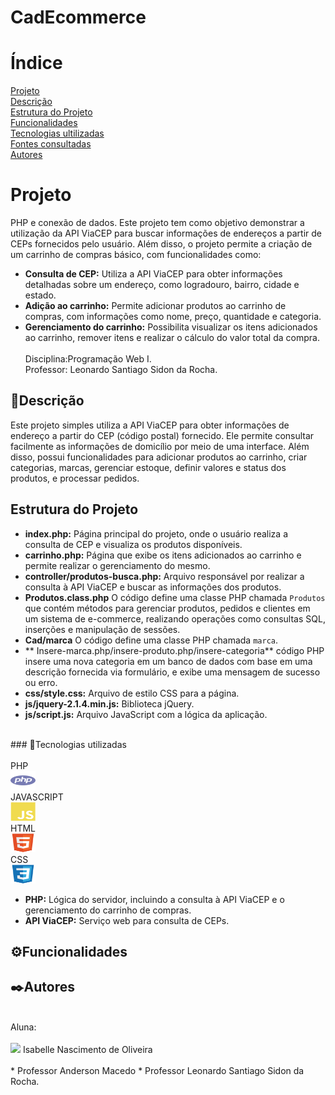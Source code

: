 # CadEcommerce
# Índice
[Projeto ](#projeto)  
[Descrição](#descrição)  
[Estrutura do Projeto](#Estrutura-do-Projeto)  
[Funcionalidades](#funcionalidades)  
[Tecnologias ultilizadas](#tecnologias-ultilizadas)    
[Fontes consultadas](#fontes-consultadas)  
[Autores](#autores)  


# Projeto 
PHP e conexão de dados.
Este projeto tem como objetivo demonstrar a utilização da API ViaCEP para buscar informações de endereços a partir de CEPs fornecidos pelo usuário. Além disso, o projeto permite a criação de um carrinho de compras básico, com funcionalidades como:

* **Consulta de CEP:** Utiliza a API ViaCEP para obter informações detalhadas sobre um endereço, como logradouro, bairro, cidade e estado.
* **Adição ao carrinho:** Permite adicionar produtos ao carrinho de compras, com informações como nome, preço, quantidade e categoria.
* **Gerenciamento do carrinho:** Possibilita visualizar os itens adicionados ao carrinho, remover itens e realizar o cálculo do valor total da compra.
<br><br>
Disciplina:Programação Web I. <br>
Professor: Leonardo Santiago Sidon da Rocha.


## 📰Descrição
Este projeto simples utiliza a API ViaCEP para obter informações de endereço a partir do CEP (código postal) fornecido. Ele permite consultar facilmente as informações de domicílio por meio de uma interface. Além disso, possui funcionalidades para adicionar produtos ao carrinho, criar categorias, marcas, gerenciar estoque, definir valores e status dos produtos, e processar pedidos.


## Estrutura do Projeto
* **index.php:** Página principal do projeto, onde o usuário realiza a consulta de CEP e visualiza os produtos disponíveis.
* **carrinho.php:** Página que exibe os itens adicionados ao carrinho e permite realizar o gerenciamento do mesmo.
* **controller/produtos-busca.php:** Arquivo responsável por realizar a consulta à API ViaCEP e buscar as informações dos produtos.
* **Produtos.class.php** O código define uma classe PHP chamada `Produtos` que contém métodos para gerenciar produtos, pedidos e clientes em um sistema de e-commerce, realizando operações como consultas SQL, inserções e manipulação de sessões.
* **Cad/marca**  O código define uma classe PHP chamada `marca`.
* ** Insere-marca.php/insere-produto.php/insere-categoria** código PHP insere uma nova categoria em um banco de dados com base em uma descrição fornecida via formulário, e exibe uma mensagem de sucesso ou erro.
* **css/style.css:** Arquivo de estilo CSS para a página.
* **js/jquery-2.1.4.min.js:** Biblioteca jQuery.
* **js/script.js:** Arquivo JavaScript com a lógica da aplicação.

<br>
### 📱Tecnologias utilizadas <br><br>
  PHP <br>
 <img alt="Rafa-Js" height="30" width="40" src="https://raw.githubusercontent.com/devicons/devicon/master/icons/php/php-plain.svg"> <br>
  JAVASCRIPT <br>
 <img alt="Rafa-Js" height="30" width="40" src="https://raw.githubusercontent.com/devicons/devicon/master/icons/javascript/javascript-plain.svg"> <br>
  HTML<br>
  <img alt="Rafa-HTML" height="30" width="40" src="https://raw.githubusercontent.com/devicons/devicon/master/icons/html5/html5-original.svg"><br>
  CSS<br>
 <img alt="Rafa-CSS" height="30" width="40" src="https://raw.githubusercontent.com/devicons/devicon/master/icons/css3/css3-original.svg"><br>

* **PHP:** Lógica do servidor, incluindo a consulta à API ViaCEP e o gerenciamento do carrinho de compras. <br>
* **API ViaCEP:** Serviço web para consulta de CEPs. <br>


## ⚙️Funcionalidades

    
 ## ✒️Autores

<br>
Aluna: <br>
<br>
 <img src="imagens/isabelle.PNG" width="20px"> Isabelle Nascimento de Oliveira <br>
<br>
* Professor Anderson Macedo
* Professor Leonardo Santiago Sidon da Rocha.




